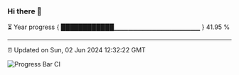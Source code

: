 ### Hi there 👋

⏳ Year progress { ████████████▁▁▁▁▁▁▁▁▁▁▁▁▁▁▁▁▁▁ } 41.95 %

---

⏰ Updated on Sun, 02 Jun 2024 12:32:22 GMT

![Progress Bar CI](https://github.com/ZhaoGui/ZhaoGui/workflows/Progress%20Bar%20CI/badge.svg)
